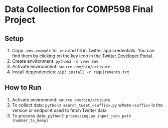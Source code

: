 # Data Collection for COMP598 Final Project

## Setup

1. Copy `.env.example` to `.env` and fill in Twitter app credentials. You can find them by clicking on the key icon in the [Twitter Developer Portal](https://developer.twitter.com/en/portal/projects-and-apps).
1. Create environment: `python3 -m venv env`
1. Activate environment: `source env/bin/activate`
1. Install dependencies: `pip3 install -r requirements.txt`

## How to Run

1. Activate environment: `source env/bin/activate`
1. To collect data: `python3 search_tweet_<suffix>.py` where `<suffix>` is the version or endpoint used to fetch Twitter data
1. To process data: `python3 processing.py input_json_path [number_to_keep]`